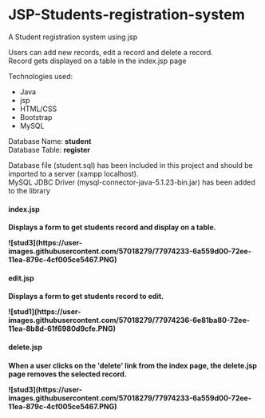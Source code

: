 # JSP-Students-registration-system
A Student registration system using jsp

Users can add new records, edit a record and delete a record.<br>
Record gets displayed on a table in the index.jsp page<br>

Technologies used:
<ul>
  <li>Java</li>
  <li>jsp</li>
  <li>HTML/CSS</li>
  <li>Bootstrap</li>
  <li>MySQL</li>
</ul>

<p> Database Name: <b>student</b><br>
    Database Table: <b>register</b><br>
</p>
<p>Database file (student.sql) has been included in this project and should be imported to a server (xampp localhost).<br>
MySQL JDBC Driver (mysql-connector-java-5.1.23-bin.jar) has been added to the library<p>

<h4><b>index.jsp</b><h4>
<p>Displays a form to get students record and display on a table.</p>
![stud3](https://user-images.githubusercontent.com/57018279/77974233-6a559d00-72ee-11ea-879c-4cf005ce5467.PNG)
  
<h4><b>edit.jsp</b><h4>
<p>Displays a form to get students record to edit.</p>
![stud1](https://user-images.githubusercontent.com/57018279/77974236-6e81ba80-72ee-11ea-8b8d-61f6980d9cfe.PNG)
  
  <h4><b>delete.jsp</b><h4>
<p>When a user clicks on the 'delete' link from the index page, the delete.jsp page removes the selected record.</p>
![stud3](https://user-images.githubusercontent.com/57018279/77974233-6a559d00-72ee-11ea-879c-4cf005ce5467.PNG)
  
  
